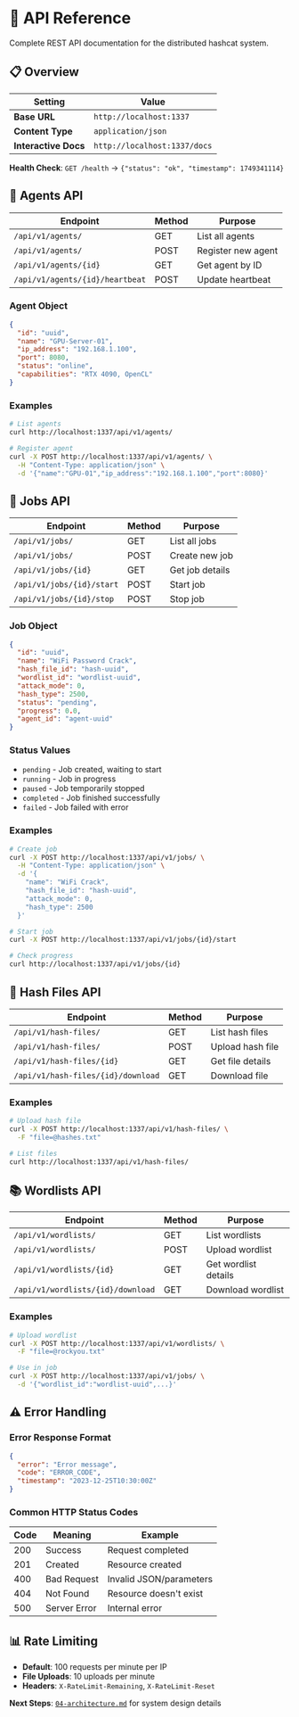 # 🔌 API Reference

Complete REST API documentation for the distributed hashcat system.

## 📋 Overview

| Setting | Value |
|---------|--------|
| **Base URL** | `http://localhost:1337` |
| **Content Type** | `application/json` |
| **Interactive Docs** | `http://localhost:1337/docs` |

**Health Check**: `GET /health` → `{"status": "ok", "timestamp": 1749341114}`

## 👥 Agents API

| Endpoint | Method | Purpose |
|----------|--------|---------|
| `/api/v1/agents/` | GET | List all agents |
| `/api/v1/agents/` | POST | Register new agent |
| `/api/v1/agents/{id}` | GET | Get agent by ID |
| `/api/v1/agents/{id}/heartbeat` | POST | Update heartbeat |

### Agent Object
```json
{
  "id": "uuid",
  "name": "GPU-Server-01", 
  "ip_address": "192.168.1.100",
  "port": 8080,
  "status": "online",
  "capabilities": "RTX 4090, OpenCL"
}
```

### Examples
```bash
# List agents
curl http://localhost:1337/api/v1/agents/

# Register agent
curl -X POST http://localhost:1337/api/v1/agents/ \
  -H "Content-Type: application/json" \
  -d '{"name":"GPU-01","ip_address":"192.168.1.100","port":8080}'
```

## 💼 Jobs API

| Endpoint | Method | Purpose |
|----------|--------|---------|
| `/api/v1/jobs/` | GET | List all jobs |
| `/api/v1/jobs/` | POST | Create new job |
| `/api/v1/jobs/{id}` | GET | Get job details |
| `/api/v1/jobs/{id}/start` | POST | Start job |
| `/api/v1/jobs/{id}/stop` | POST | Stop job |

### Job Object
```json
{
  "id": "uuid",
  "name": "WiFi Password Crack",
  "hash_file_id": "hash-uuid",
  "wordlist_id": "wordlist-uuid", 
  "attack_mode": 0,
  "hash_type": 2500,
  "status": "pending",
  "progress": 0.0,
  "agent_id": "agent-uuid"
}
```

### Status Values
- `pending` - Job created, waiting to start
- `running` - Job in progress
- `paused` - Job temporarily stopped
- `completed` - Job finished successfully
- `failed` - Job failed with error

### Examples
```bash
# Create job
curl -X POST http://localhost:1337/api/v1/jobs/ \
  -H "Content-Type: application/json" \
  -d '{
    "name": "WiFi Crack",
    "hash_file_id": "hash-uuid",
    "attack_mode": 0,
    "hash_type": 2500
  }'

# Start job
curl -X POST http://localhost:1337/api/v1/jobs/{id}/start

# Check progress
curl http://localhost:1337/api/v1/jobs/{id}
```

## 📁 Hash Files API

| Endpoint | Method | Purpose |
|----------|--------|---------|
| `/api/v1/hash-files/` | GET | List hash files |
| `/api/v1/hash-files/` | POST | Upload hash file |
| `/api/v1/hash-files/{id}` | GET | Get file details |
| `/api/v1/hash-files/{id}/download` | GET | Download file |

### Examples
```bash
# Upload hash file
curl -X POST http://localhost:1337/api/v1/hash-files/ \
  -F "file=@hashes.txt"

# List files
curl http://localhost:1337/api/v1/hash-files/
```

## 📚 Wordlists API

| Endpoint | Method | Purpose |
|----------|--------|---------|
| `/api/v1/wordlists/` | GET | List wordlists |
| `/api/v1/wordlists/` | POST | Upload wordlist |
| `/api/v1/wordlists/{id}` | GET | Get wordlist details |
| `/api/v1/wordlists/{id}/download` | GET | Download wordlist |

### Examples
```bash
# Upload wordlist
curl -X POST http://localhost:1337/api/v1/wordlists/ \
  -F "file=@rockyou.txt"

# Use in job
curl -X POST http://localhost:1337/api/v1/jobs/ \
  -d '{"wordlist_id":"wordlist-uuid",...}'
```

## ⚠️ Error Handling

### Error Response Format
```json
{
  "error": "Error message",
  "code": "ERROR_CODE",
  "timestamp": "2023-12-25T10:30:00Z"
}
```

### Common HTTP Status Codes
| Code | Meaning | Example |
|------|---------|---------|
| 200 | Success | Request completed |
| 201 | Created | Resource created |
| 400 | Bad Request | Invalid JSON/parameters |
| 404 | Not Found | Resource doesn't exist |
| 500 | Server Error | Internal error |

## 📊 Rate Limiting

- **Default**: 100 requests per minute per IP
- **File Uploads**: 10 uploads per minute
- **Headers**: `X-RateLimit-Remaining`, `X-RateLimit-Reset`

**Next Steps**: [`04-architecture.md`](04-architecture.md) for system design details
